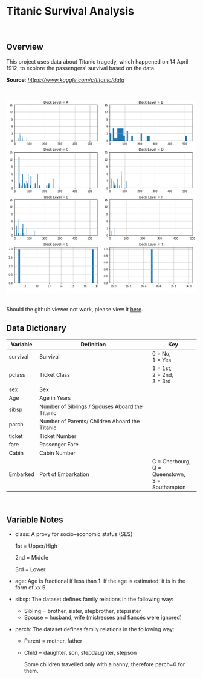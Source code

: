 # <b>Titanic Survival Analysis</b>

<br>

## Overview

This project uses data about Titanic tragedy, which happened on 14 April 1912, to explore the passengers' survival based on the data. 

**Source**: *https://www.kaggle.com/c/titanic/data*

<br>

![](Deck_Facet_Grid.PNG)

<br>
Should the github viewer not work, please view it <a href='https://nbviewer.jupyter.org/github/fawiyogo001/Data-Science-Portfolio-Python/blob/master/Titanic%20Survival%20Analysis/Titanic%20Survival%20Analysis.ipynb'>here</a>.

<br>

## Data Dictionary

| Variable | Definition                                      | Key                                                         |
| -------- | ----------------------------------------------- | ----------------------------------------------------------- |
| survival | Survival                                        | 0 = No, <br />1 = Yes                                       |
| pclass   | Ticket Class                                    | 1 = 1st, <br />2 = 2nd, <br />3 = 3rd                       |
| sex      | Sex                                             |                                                             |
| Age      | Age in Years                                    |                                                             |
| sibsp    | Number of Siblings / Spouses Aboard the Titanic |                                                             |
| parch    | Number of Parents/ Children Aboard the Titanic  |                                                             |
| ticket   | Ticket Number                                   |                                                             |
| fare     | Passenger Fare                                  |                                                             |
| Cabin    | Cabin Number                                    |                                                             |
| Embarked | Port of Embarkation                             | C = Cherbourg, <br />Q = Queenstown,  <br />S = Southampton |

<br>

## Variable Notes

- class: A proxy for socio-economic status (SES)

  1st = Upper/High

  2nd = Middle

  3rd = Lower

- age: Age is fractional if less than 1. If the age is estimated, it is in the form of xx.5

- sibsp: The dataset defines family relations in the following way:

  - Sibling = brother, sister, stepbrother, stepsister
  - Spouse = husband, wife (mistresses and fiancés were ignored)

- parch: The dataset defines family relations in the following way:

  - Parent = mother, father

  - Child = daughter, son, stepdaughter, stepson

    Some children travelled only with a nanny, therefore parch=0 for them.

